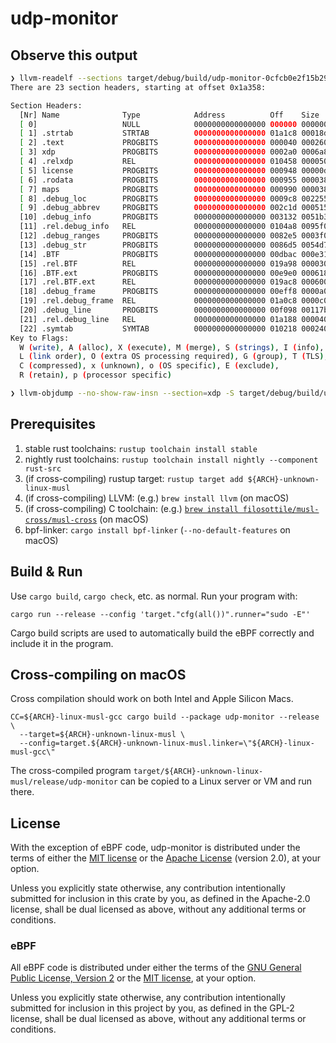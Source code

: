 # udp-monitor

## Observe this output

```bash
❯ llvm-readelf --sections target/debug/build/udp-monitor-0cfcb0e2f15b2963/out/udp-monitor
There are 23 section headers, starting at offset 0x1a358:

Section Headers:
  [Nr] Name              Type            Address          Off    Size   ES Flg Lk Inf Al
  [ 0]                   NULL            0000000000000000 000000 000000 00      0   0  0
  [ 1] .strtab           STRTAB          0000000000000000 01a1c8 00018d 00      0   0  1
  [ 2] .text             PROGBITS        0000000000000000 000040 000260 00  AX  0   0  8
  [ 3] xdp               PROGBITS        0000000000000000 0002a0 0006a8 00  AX  0   0  8
  [ 4] .relxdp           REL             0000000000000000 010458 000050 10   I 22   3  8
  [ 5] license           PROGBITS        0000000000000000 000948 00000d 00   A  0   0  1
  [ 6] .rodata           PROGBITS        0000000000000000 000955 000038 00   A  0   0  1
  [ 7] maps              PROGBITS        0000000000000000 000990 000038 00  WA  0   0  4
  [ 8] .debug_loc        PROGBITS        0000000000000000 0009c8 002255 00      0   0  1
  [ 9] .debug_abbrev     PROGBITS        0000000000000000 002c1d 000515 00      0   0  1
  [10] .debug_info       PROGBITS        0000000000000000 003132 0051b3 00      0   0  1
  [11] .rel.debug_info   REL             0000000000000000 0104a8 0095f0 10   I 22  10  8
  [12] .debug_ranges     PROGBITS        0000000000000000 0082e5 0003f0 00      0   0  1
  [13] .debug_str        PROGBITS        0000000000000000 0086d5 0054d7 01  MS  0   0  1
  [14] .BTF              PROGBITS        0000000000000000 00dbac 000e31 00      0   0  4
  [15] .rel.BTF          REL             0000000000000000 019a98 000030 10   I 22  14  8
  [16] .BTF.ext          PROGBITS        0000000000000000 00e9e0 000618 00      0   0  4
  [17] .rel.BTF.ext      REL             0000000000000000 019ac8 000600 10   I 22  16  8
  [18] .debug_frame      PROGBITS        0000000000000000 00eff8 0000a0 00      0   0  8
  [19] .rel.debug_frame  REL             0000000000000000 01a0c8 0000c0 10   I 22  18  8
  [20] .debug_line       PROGBITS        0000000000000000 00f098 00117b 00      0   0  1
  [21] .rel.debug_line   REL             0000000000000000 01a188 000040 10   I 22  20  8
  [22] .symtab           SYMTAB          0000000000000000 010218 000240 18      1  15  8
Key to Flags:
  W (write), A (alloc), X (execute), M (merge), S (strings), I (info),
  L (link order), O (extra OS processing required), G (group), T (TLS),
  C (compressed), x (unknown), o (OS specific), E (exclude),
  R (retain), p (processor specific)

❯ llvm-objdump --no-show-raw-insn --section=xdp -S target/debug/build/udp-monitor-0cfcb0e2f15b2963/out/udp-monitor

```

## Prerequisites

1. stable rust toolchains: `rustup toolchain install stable`
1. nightly rust toolchains: `rustup toolchain install nightly --component rust-src`
1. (if cross-compiling) rustup target: `rustup target add ${ARCH}-unknown-linux-musl`
1. (if cross-compiling) LLVM: (e.g.) `brew install llvm` (on macOS)
1. (if cross-compiling) C toolchain: (e.g.) [`brew install filosottile/musl-cross/musl-cross`](https://github.com/FiloSottile/homebrew-musl-cross) (on macOS)
1. bpf-linker: `cargo install bpf-linker` (`--no-default-features` on macOS)

## Build & Run

Use `cargo build`, `cargo check`, etc. as normal. Run your program with:

```shell
cargo run --release --config 'target."cfg(all())".runner="sudo -E"'
```

Cargo build scripts are used to automatically build the eBPF correctly and include it in the
program.

## Cross-compiling on macOS

Cross compilation should work on both Intel and Apple Silicon Macs.

```shell
CC=${ARCH}-linux-musl-gcc cargo build --package udp-monitor --release \
  --target=${ARCH}-unknown-linux-musl \
  --config=target.${ARCH}-unknown-linux-musl.linker=\"${ARCH}-linux-musl-gcc\"
```
The cross-compiled program `target/${ARCH}-unknown-linux-musl/release/udp-monitor` can be
copied to a Linux server or VM and run there.

## License

With the exception of eBPF code, udp-monitor is distributed under the terms
of either the [MIT license] or the [Apache License] (version 2.0), at your
option.

Unless you explicitly state otherwise, any contribution intentionally submitted
for inclusion in this crate by you, as defined in the Apache-2.0 license, shall
be dual licensed as above, without any additional terms or conditions.

### eBPF

All eBPF code is distributed under either the terms of the
[GNU General Public License, Version 2] or the [MIT license], at your
option.

Unless you explicitly state otherwise, any contribution intentionally submitted
for inclusion in this project by you, as defined in the GPL-2 license, shall be
dual licensed as above, without any additional terms or conditions.

[Apache license]: LICENSE-APACHE
[MIT license]: LICENSE-MIT
[GNU General Public License, Version 2]: LICENSE-GPL2
